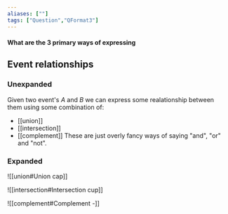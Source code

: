 ```yaml
---
aliases: [""]
tags: ["Question","QFormat3"]
---
```


#### What are the 3 primary ways of expressing 
## Event relationships
### Unexpanded
Given two event's $A$ and $B$ we can express some realationship between them using some combination of:
- [[union]]
- [[intersection]]
- [[complement]]
These are just overly fancy ways of saying "and", "or" and "not". 

### Expanded

![[union#Union cap]]

![[intersection#Intersection cup]]

![[complement#Complement -]]